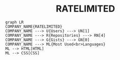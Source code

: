 <h1 align="center">RATELIMITED</h1>

```mermaid
graph LR
COMPANY_NAME{RATELIMITED}
COMPANY_NAME ---> U{Users} ---> UN[1]
COMPANY_NAME ---> R{Repositories} ---> RN[4]
COMPANY_NAME ---> G{Gists} ---> GN[0]
COMPANY_NAME ---> ML{Most Used<br>Languages}
ML --> HTML[HTML]
ML --> CSS[CSS]
```

